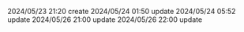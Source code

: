 2024/05/23 21:20 create
2024/05/24 01:50 update
2024/05/24 05:52 update
2024/05/26 21:00 update
2024/05/26 22:00 update
